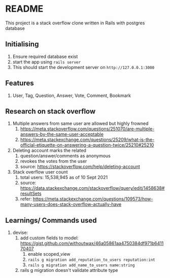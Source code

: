 # README

This project is a stack overflow clone written in Rails with postgres database

## Initialising
1. Ensure required database exist
2. start the app using `rails server`
3. This should start the development server on `http://127.0.0.1:3000`

## Features 
1. User, Tag, Question, Answer, Vote, Comment, Bookmark


## Research on stack overflow
1. Multiple answers from same user are allowed but highly frowned
   1. https://meta.stackoverflow.com/questions/251070/are-multiple-answers-by-the-same-user-acceptable
   2. https://meta.stackexchange.com/questions/25209/what-is-the-official-etiquette-on-answering-a-question-twice/25210#25210
2. Deleting account marks the related
   1. question/answer/comments as anonymous
   2. revokes the votes from the user
   3. source: https://stackoverflow.com/help/deleting-account
3. Stack overflow user count
   1. total users: 15,538,945 as of 10 Sept 2021
   2. source: https://data.stackexchange.com/stackoverflow/query/edit/1458638#resultSets
   3. refer: https://meta.stackexchange.com/questions/109573/how-many-users-does-stack-overflow-actually-have

## Learnings/ Commands used

1. devise:
   1. add custom fields to model: https://gist.github.com/withoutwax/46a05861aa4750384df971b641170407
      1. enable scoped_view
      2. `rails g migration add_reputation_to_users reputation:int`
      3. `rails g migration add_name_to_users name:string`
   2. rails g migration doesn't validate attribute type
